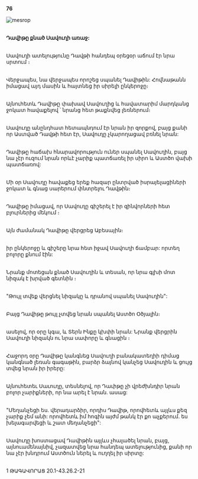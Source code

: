 **76**

![mesrop](https://volamar.ru/audio_video/foto/01/detbible/B164.BMP)

\
**Դավիթը քնած Սավուղի առաջ:**

\
Սավուղի ատելությունը Դավթի հանդեպ օրեցօր աճում էր նրա սրտում ։

\
Վերջապես, նա վերջապես որոշեց սպանել Դավիթին: Հովնաթանն իմացավ այդ մասին և հայտնեց իր սիրելի ընկերոջը։

\
Այնուհետև Դավիթը փախավ Սավուղից և հավատարիմ մարդկանց ջոկատ հավաքելով ՝ նրանց հետ թաքնվեց լեռներում։

\
Սավուղը անընդհատ հետապնդում էր նրան իր զորքով, բայց քանի որ Աստված Դավթի հետ էր, Սավուղը չկարողացավ բռնել նրան:

\
Դավիթը հաճախ հնարավորություն ուներ սպանել Սավուղին, բայց նա չէր ուզում նրան որևէ չարիք պատճառել իր սիրո և Աստծո վախի պատճառով:

\
Մի օր Սավուղը հավաքեց երեք հազար ընտրված իսրայելացիների ջոկատ և գնաց սարերում փնտրելու Դավթին։

\
Դավիթը իմացավ, որ Սավուղը գիշերել է իր զինվորների հետ բլուրներից մեկում ։

\
Այն ժամանակ Դավիթը վերցրեց Աբեսային։

\
իր ընկերոջը և գիշերը նրա հետ իջավ Սավուղի ճամբար: որտեղ բոլորը քնում էին:

\
Նրանք մոտեցան քնած Սավուղին և տեսան, որ նրա գլխի մոտ նիզակ է խրված գետնին ։

\
"Թույլ տվեք վերցնել նիզակը և դրանով սպանել Սավուղին":

\
Բայց Դավիթը թույլ չտվեց նրան սպանել Աստծո Օծյալին։

\
ասելով, որ օրը կգա, և Տերն Ինքը կխփի նրան: Նրանք վերցրին Սավուղի նիզակն ու նրա սափորը և գնացին ։

\
Հաջորդ օրը Դավիթը կանգնեց Սավուղի բանակատեղիի դիմաց կանգնած լեռան գագաթին, բարձր ձայնով կանչեց Սավուղին և ցույց տվեց նրան իր իրերը:

\
Այնուհետեւ Սաւուղը, տեսնելով, որ Դաւիթը չի վրեժխնդիր նրան բոլոր չարիքների, որ նա արել է նրան. ասաց:

\
"Մեղանչեցի ես. վերադարձիր, որդիս Դավիթ, որովհետև այլևս քեզ չարիք չեմ անի: որովհետև իմ հոգին այժմ թանկ էր քո աչքերում. ես խելագարվեցի և շատ մեղանչեցի":

\
Սավուղը խոստացավ Դավիթին այլևս չհալածել նրան, բայց, այնուամենայնիվ, չազատվեց նրա հանդեպ ատելությունից, քանի որ նա չէր խնդրում Աստծուն ներել և ուղղել իր սիրտը:

\
1 ԹԱԳԱՎՈՐԱՑ 20.1-43.26.2-21
